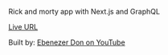 Rick and morty app with Next.js and GraphQL

[Live URL](https://morty-next-graphql.vercel.app/)

Built by: [Ebenezer Don on YouTube](https://youtube.com/ebenezerdon)
